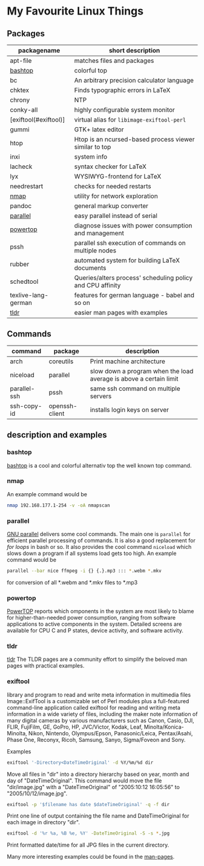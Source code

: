 # My Favourite Linux Things

## Packages

| packagename           | short description                                          |
| --------------------- | ---------------------------------------------------------- |
| apt-file              | matches files and packages                                 |
| [bashtop](#bashtop)   | colorful top                                               |
| bc                    | An arbitrary precision calculator language                 |
| chktex                | Finds typographic errors in LaTeX                          |
| chrony                | NTP                                                        |
| conky-all             | highly configurable system monitor                         |
| [exiftool(#exiftool)] | virtual alias for `libimage-exiftool-perl`                 |
| gummi                 | GTK+ latex editor                                          |
| htop                  | Htop is an ncursed-based process viewer similar to top     |
| inxi                  | system info                                                |
| lacheck               | syntax checker for LaTeX                                   |
| lyx                   | WYSIWYG-frontend for LaTeX                                 |
| needrestart           | checks for needed restarts                                 |
| [nmap](#nmap)         | utility for network exploration                            |
| pandoc                | general markup converter                                   |
| [parallel](#parallel) | easy parallel instead of serial                            |
| [powertop](#powertop) | diagnose issues with power consumption and management      |
| pssh                  | parallel ssh execution of commands on multiple nodes       |
| rubber                | automated system for building LaTeX documents              |
| schedtool             | Queries/alters process' scheduling policy and CPU affinity |
| texlive-lang-german   | features for german language - babel and so on             |
| [tldr](#tldr)         | easier man pages with examples                             |

## Commands

| command      | package        | description                                                        |
| ------------ | -------------- | ------------------------------------------------------------------ |
| arch         | coreutils      | Print machine architecture                                         |
| niceload     | parallel       | slow down a program when the load average is above a certain limit |
| parallel-ssh | pssh           | same ssh command on multiple servers                               |
| ssh-copy-id  | openssh-client | installs login keys on server                                      |

## description and examples

### bashtop

[bashtop](https://github.com/aristocratos/bashtop) is a cool and colorful alternativ top the well known top command.

### nmap

An example command would be

```bash
nmap 192.168.177.1-254 -v -oA nmapscan
```

### parallel

[GNU parallel](https://www.gnu.org/software/parallel/) delivers some cool commands.
The main one is `parallel` for efficient parallel processing of commands.
It is also a good replacement for _for loops_ in bash or so.
It also provides the cool command `niceload` which slows down a program if all systems load gets too high.
An example command would be

```bash
parallel --bar nice ffmpeg -i {} {.}.mp3 ::: *.webm *.mkv
```

for conversion of all \*.webm and \*.mkv files to \*.mp3

### powertop

[PowerTOP](https://01.org/powertop/) reports which omponents in the system are most likely to blame for higher-than-needed power consumption, ranging from software applications to active components in the system.
Detailed screens are available for CPU C and P states, device activity, and software activity.

### tldr

[tldr](https://tldr.sh/) The TLDR pages are a community effort to simplify the beloved man pages with practical examples.

### exiftool

library and program to read and write meta information in multimedia files Image::ExifTool is a customizable set of Perl modules plus a full-featured command-line application called exiftool for reading and writing meta information in a wide variety of files, including the maker note information of many digital cameras by various manufacturers such as Canon, Casio, DJI, FLIR, FujiFilm, GE, GoPro, HP, JVC/Victor, Kodak, Leaf, Minolta/Konica-Minolta, Nikon, Nintendo, Olympus/Epson, Panasonic/Leica, Pentax/Asahi, Phase One, Reconyx, Ricoh, Samsung, Sanyo, Sigma/Foveon and Sony.

Examples

```bash
exiftool '-Directory<DateTimeOriginal' -d %Y/%m/%d dir
```

Move all files in "dir" into a directory hierarchy based on year, month and day of "DateTimeOriginal". This command would move the file "dir/image.jpg" with a "DateTimeOriginal" of "2005:10:12 16:05:56" to "2005/10/12/image.jpg".

```bash
exiftool -p '$filename has date $dateTimeOriginal' -q -f dir
```

Print one line of output containing the file name and DateTimeOriginal for each image in directory "dir".

```bash
exiftool -d '%r %a, %B %e, %Y' -DateTimeOriginal -S -s *.jpg
```

Print formatted date/time for all JPG files in the current directory.

Many more interesting examples could be found in the [man-pages](https://linux.die.net/man/1/exiftool#:~:text=Reading%20Examples).
